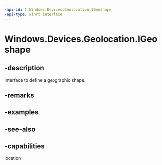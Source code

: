 ```yaml
---
-api-id: T:Windows.Devices.Geolocation.IGeoshape
-api-type: winrt interface
---
```


<!-- Interface syntax.
public interface IGeoshape : 
-->

# Windows.Devices.Geolocation.IGeoshape

## -description
Interface to define a geographic shape.

## -remarks

## -examples

## -see-also
## -capabilities
location
